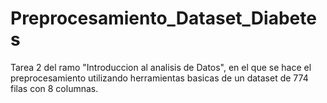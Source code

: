# Preprocesamiento_Dataset_Diabetes
Tarea 2 del ramo "Introduccion al analisis de Datos", en el que se hace el preprocesamiento utilizando herramientas basicas de un dataset de 774 filas con 8 columnas.
